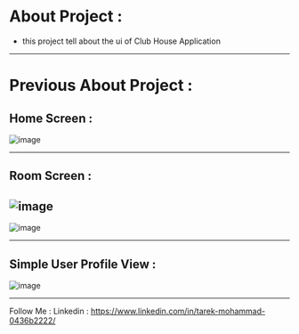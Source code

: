 # About Project : 
- this project tell about the ui of Club House Application 
-----
# Previous About Project : 
## Home Screen : 
![image](https://github.com/TarekMohammedgg/Programming/assets/92824068/facb0135-6146-4a49-b3b9-eac9f5ade769)

----
## Room Screen : 
![image](https://github.com/TarekMohammedgg/Programming/assets/92824068/041084ce-7126-4303-8d1a-61c04fd66097)
----
![image](https://github.com/TarekMohammedgg/Programming/assets/92824068/16ed9053-f8f0-4055-adb0-0a85f8831542)


----
## Simple User Profile View : 
![image](https://github.com/TarekMohammedgg/Programming/assets/92824068/8a87bd11-65a1-4ac8-8668-7be2d8a74a1b)



----
Follow Me : 
Linkedin : https://www.linkedin.com/in/tarek-mohammad-0436b2222/
